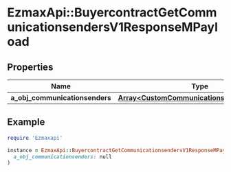 # EzmaxApi::BuyercontractGetCommunicationsendersV1ResponseMPayload

## Properties

| Name | Type | Description | Notes |
| ---- | ---- | ----------- | ----- |
| **a_obj_communicationsenders** | [**Array&lt;CustomCommunicationsenderResponse&gt;**](CustomCommunicationsenderResponse.md) |  |  |

## Example

```ruby
require 'Ezmaxapi'

instance = EzmaxApi::BuyercontractGetCommunicationsendersV1ResponseMPayload.new(
  a_obj_communicationsenders: null
)
```

